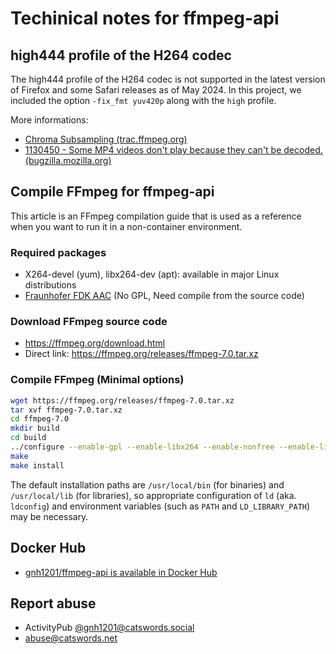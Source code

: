 # Techinical notes for ffmpeg-api

## high444 profile of the H264 codec
The high444 profile of the H264 codec is not supported in the latest version of Firefox and some Safari releases as of May 2024. In this project, we included the option `-fix_fmt yuv420p` along with the `high` profile.

More informations:

* [Chroma Subsampling (trac.ffmpeg.org)](https://trac.ffmpeg.org/wiki/Chroma%20Subsampling)
* [1130450 - Some MP4 videos don't play because they can't be decoded. (bugzilla.mozilla.org)](https://bugzilla.mozilla.org/show_bug.cgi?id=1130450)

## Compile FFmpeg for ffmpeg-api

This article is an FFmpeg compilation guide that is used as a reference when you want to run it in a non-container environment.

### Required packages
* X264-devel (yum), libx264-dev (apt): available in major Linux distributions
* [Fraunhofer FDK AAC](https://github.com/mstorsjo/fdk-aac) (No GPL, Need compile from the source code)

### Download FFmpeg source code
* https://ffmpeg.org/download.html
* Direct link: https://ffmpeg.org/releases/ffmpeg-7.0.tar.xz

### Compile FFmpeg (Minimal options)

```bash
wget https://ffmpeg.org/releases/ffmpeg-7.0.tar.xz
tar xvf ffmpeg-7.0.tar.xz
cd ffmpeg-7.0
mkdir build
cd build
../configure --enable-gpl --enable-libx264 --enable-nonfree --enable-libfdk-aac
make
make install
```

The default installation paths are `/usr/local/bin` (for binaries) and `/usr/local/lib` (for libraries), so appropriate configuration of `ld` (aka. `ldconfig`) and environment variables (such as `PATH` and `LD_LIBRARY_PATH`) may be necessary.

## Docker Hub
* [gnh1201/ffmpeg-api is available in Docker Hub](https://hub.docker.com/r/gnh1201/ffmpeg-api)

## Report abuse
* ActivityPub [@gnh1201@catswords.social](https://catswords.social/@gnh1201)
* abuse@catswords.net
